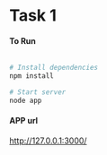 # Task 1


#### To Run

```bash

# Install dependencies
npm install

# Start server
node app

```
#### APP url
http://127.0.0.1:3000/

